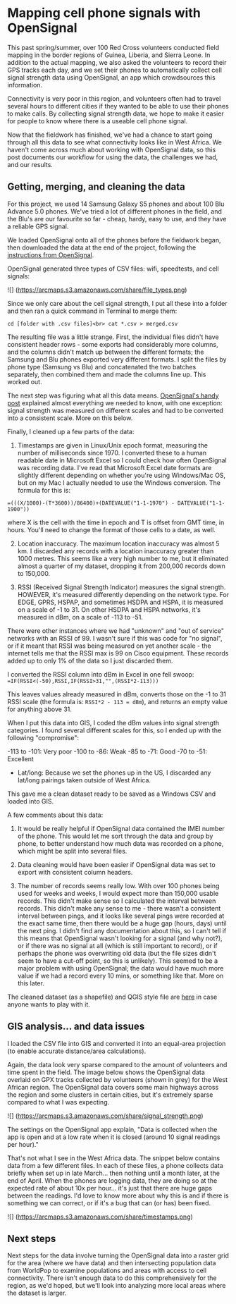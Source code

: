 # Mapping cell phone signals with OpenSignal

This past spring/summer, over 100 Red Cross volunteers conducted field mapping in the border regions of Guinea, Liberia, and Sierra Leone. In addition to the actual mapping, we also asked the volunteers to record their GPS tracks each day, and we set their phones to automatically collect cell signal strength data using OpenSignal, an app which crowdsources this information.

Connectivity is very poor in this region, and volunteers often had to travel several hours to different cities if they wanted to be able to use their phones to make calls. By collecting signal strength data, we hope to make it easier for people to know where there is a useable cell phone signal.

Now that the fieldwork has finished, we've had a chance to start going through all this data to see what connectivity looks like in West Africa. We haven't come across much about working with OpenSignal data, so this post documents our workflow for using the data, the challenges we had, and our results.


## Getting, merging, and cleaning the data

For this project, we used 14 Samsung Galaxy S5 phones and about 100 Blu Advance 5.0 phones. We've tried a lot of different phones in the field, and the Blu's are our favourite so far - cheap, hardy, easy to use, and they have a reliable GPS signal.

We loaded OpenSignal onto all of the phones before the fieldwork began, then downloaded the data at the end of the project, following the [instructions from OpenSignal](https://opensignal.com/blog/2015/06/08/updated-data-collection-format/).

OpenSignal generated three types of CSV files: wifi, speedtests, and cell signals:

![] (https://arcmaps.s3.amazonaws.com/share/file_types.png)

 Since we only care about the cell signal strength, I put all these into a folder and then ran a quick command in Terminal to merge them:

 `cd [folder with .csv files]<br>
  cat *.csv > merged.csv`

The resulting file was a little strange. First, the individual files didn't have consistent header rows - some exports had considerably more columns, and the columns didn't match up between the different formats; the Samsung and Blu phones exported very different formats. I split the files by phone type (Samsung vs Blu) and concatenated the two batches separately, then combined them and made the columns line up. This worked out.

The next step was figuring what all this data means. [OpenSignal's handy post](https://opensignal.com/blog/2015/06/08/updated-data-collection-format/) explained almost everything we needed to know, with one exception: signal strength was measured on different scales and had to be converted into a consistent scale. More on this below.

Finally, I cleaned up a few parts of the data:

1. Timestamps are given in Linux/Unix epoch format, measuring the number of milliseconds since 1970. I converted these to a human readable date in Microsoft Excel so I could check how often OpenSignal was recording data. I've read that Microsoft Excel date formats are slightly different depending on whether you're using Windows/Mac OS, but on my Mac I actually needed to use the Windows conversion. The formula for this is:

`=(((X/1000)-(T*3600))/86400)+(DATEVALUE("1-1-1970") - DATEVALUE("1-1-1900"))`

where X is the cell with the time in epoch and T is offset from GMT time, in hours. You'll need to change the format of those cells to a date, as well.

2. Location inaccuracy. The maximum location inaccuracy was almost 5 km. I discarded any records with a location inaccuracy greater than 1000 metres. This seems like a very high number to me, but it eliminated almost a quarter of my dataset, dropping it from 200,000 records down to 150,000.

3. RSSI (Received Signal Strength Indicator) measures the signal strength. HOWEVER, it's measured differently depending on the network type. For EDGE, GPRS, HSPAP, and sometimes HSDPA and HSPA, it is measured on a scale of -1 to 31. On other HSDPA and HSPA networks, it's measured in dBm, on a scale of -113 to -51.

There were other instances where we had "unknown" and "out of service" networks with an RSSI of 99. I wasn't sure if this was code for "no signal", or if it meant that RSSI was being measured on yet another scale - the internet tells me that the RSSI max is 99 on Cisco equipment. These records added up to only 1% of the data so I just discarded them.

I converted the RSSI column into dBm in Excel in one fell swoop:
`=IF(RSSI<(-50),RSSI,IF(RSSI>31,"",(RSSI*2-113)))`

This leaves values already measured in dBm, converts those on the -1 to 31 RSSI scale (the formula is: `RSSI*2 - 113 = dBm`), and returns an empty value for anything above 31.

When I put this data into GIS, I coded the dBm values into signal strength categories. I found several different scales for this, so I ended up with the following "compromise":

-113 to -101: Very poor
-100 to -86: Weak
-85 to -71: Good
-70 to -51: Excellent

- Lat/long: Because we set the phones up in the US, I discarded any lat/long pairings taken outside of West Africa.

This gave me a clean dataset ready to be saved as a Windows CSV and loaded into GIS.

A few comments about this data:

1. It would be really helpful if OpenSignal data contained the IMEI number of the phone. This would let me sort through the data and group by phone, to better understand how much data was recorded on a phone, which might be split into several files.

2. Data cleaning would have been easier if OpenSignal data was set to export with consistent column headers.

3. The number of records seems really low. With over 100 phones being used for weeks and weeks, I would expect more than 150,000 usable records. This didn't make sense so I calculated the interval between records. This didn't make any sense to me - there wasn't a consistent interval between pings, and it looks like several pings were recorded at the exact same time, then there would be a huge gap (hours, days) until the next ping. I didn't find any documentation about this, so I can't tell if this means that OpenSignal wasn't looking for a signal (and why not?), or if there was no signal at all (which is still important to record), or if perhaps the phone was overwriting old data (but the file sizes didn't seem to have a cut-off point, so this is unlikely). This seemed to be a major problem with using OpenSignal; the data would have much more value if we had a record every 10 mins, or something like that. More on this later.

The cleaned dataset (as a shapefile) and QGIS style file are [here](https://www.dropbox.com/s/e4piya18hburba0/opensignaldata.zip?dl=0) in case anyone wants to play with it.


## GIS analysis... and data issues

I loaded the CSV file into GIS and converted it into an equal-area projection (to enable accurate distance/area calculations).

Again, the data look very sparse compared to the amount of volunteers and time spent in the field. The image below shows the OpenSignal data overlaid on GPX tracks collected by volunteers (shown in grey) for the West African region. The OpenSignal data covers some main highways across the region and some clusters in certain cities, but it's extremely sparse compared to what I was expecting.

![] (https://arcmaps.s3.amazonaws.com/share/signal_strength.png)

The settings on the OpenSignal app explain, "Data is collected when the app is open and at a low rate when it is closed (around 10 signal readings per hour)."

That's not what I see in the West Africa data. The snippet below contains data from a few different files. In each of these files, a phone collects data briefly when set up in late March... then nothing until a month later, at the end of April. When the phones are logging data, they are doing so at the expected rate of about 10x per hour... it's just that there are huge gaps between the readings. I'd love to know more about why this is and if there is something we can correct, or if it's a bug that can (or has) been fixed.

![] (https://arcmaps.s3.amazonaws.com/share/timestamps.png)

## Next steps

Next steps for the data involve turning the OpenSignal data into a raster grid for the area (where we have data) and then intersecting population data from WorldPop to examine populations and areas with access to cell connectivity. There isn't enough data to do this comprehensively for the region, as we'd hoped, but we'll look into analyzing more local areas where the dataset is larger.

